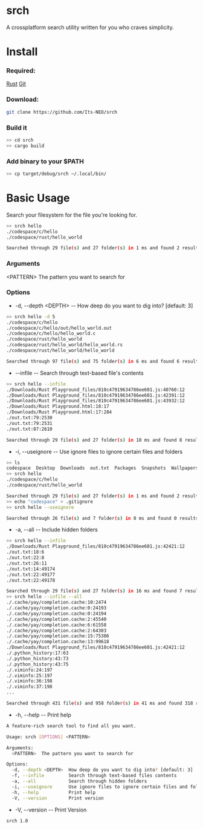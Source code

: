# srch
A crossplatform search utility written for you who craves simplicity.

# Install
### Required:
[Rust](https://www.rust-lang.org/tools/install) 
[Git](https://git-scm.com/book/en/v2/Getting-Started-Installing-Git)

### Download:
```bash
git clone https://github.com/Its-NEO/srch
```

### Build it
```bash
>> cd srch
>> cargo build
```

### Add binary to your $PATH
```bash
>> cp target/debug/srch ~/.local/bin/
```


# Basic Usage

Search your filesystem for the file you're looking for. 

```bash
>> srch hello
./codespace/c/hello
./codespace/rust/hello_world

Searched through 29 file(s) and 27 folder(s) in 1 ms and found 2 results.
```

### Arguments
\<PATTERN\>
The pattern you want to search for 

### Options
+ -d, --depth \<DEPTH\> -- How deep do you want to dig into? \[default: 3\]
```bash
>> srch hello -d 5
./codespace/c/hello
./codespace/c/hello/out/hello_world.out
./codespace/c/hello/hello_world.c
./codespace/rust/hello_world
./codespace/rust/hello_world/hello_world.rs
./codespace/rust/hello_world/hello_world

Searched through 97 file(s) and 75 folder(s) in 6 ms and found 6 results.
```
	
+ --infile -- Search through text-based file's contents
```bash
>> srch hello --infile
./Downloads/Rust Playground_files/810c47919634786ee601.js:40760:12
./Downloads/Rust Playground_files/810c47919634786ee601.js:42391:12
./Downloads/Rust Playground_files/810c47919634786ee601.js:43932:12
./Downloads/Rust Playground.html:18:17
./Downloads/Rust Playground.html:17:284
./out.txt:79:2530
./out.txt:79:2531
./out.txt:87:2610

Searched through 29 file(s) and 27 folder(s) in 18 ms and found 8 results.
```
+ -i, --useignore -- Use ignore files to ignore certain files and folders
```bash
>> ls
codespace  Desktop  Downloads  out.txt  Packages  Snapshots  Wallpapers
>> srch hello
./codespace/c/hello
./codespace/rust/hello_world

Searched through 29 file(s) and 27 folder(s) in 1 ms and found 2 results.
>> echo "codespace" > .gitignore
>> srch hello --useignore

Searched through 26 file(s) and 7 folder(s) in 0 ms and found 0 results.
``` 
+ -a, --all -- Include hidden folders
```bash
>> srch hello --infile
./Downloads/Rust Playground_files/810c47919634786ee601.js:42421:12
./out.txt:18:6
./out.txt:22:8
./out.txt:26:11
./out.txt:14:49174
./out.txt:22:49177
./out.txt:22:49178

Searched through 29 file(s) and 27 folder(s) in 16 ms and found 7 results.
>> srch hello --infile --all
./.cache/yay/completion.cache:10:2474
./.cache/yay/completion.cache:0:24193
./.cache/yay/completion.cache:0:24194
./.cache/yay/completion.cache:2:45540
./.cache/yay/completion.cache:6:61558
./.cache/yay/completion.cache:2:64303
./.cache/yay/completion.cache:15:75386
./.cache/yay/completion.cache:13:99618
./Downloads/Rust Playground_files/810c47919634786ee601.js:42421:12
./.python_history:17:63
./.python_history:43:73
./.python_history:43:75
./.viminfo:24:197
./.viminfo:25:197
./.viminfo:36:198
./.viminfo:37:198
...

Searched through 431 file(s) and 958 folder(s) in 41 ms and found 318 results.
```
+ -h, --help -- Print help
```bash
A feature-rich search tool to find all you want.

Usage: srch [OPTIONS] <PATTERN>

Arguments:
  <PATTERN>  The pattern you want to search for

Options:
  -d, --depth <DEPTH>  How deep do you want to dig into? [default: 3]
  -f, --infile         Search through text-based files contents
  -a, --all            Search through hidden folders
  -i, --useignore      Use ignore files to ignore certain files and folders
  -h, --help           Print help
  -V, --version        Print version
```
+ -V, --version -- Print Version
```bash
srch 1.0
```
